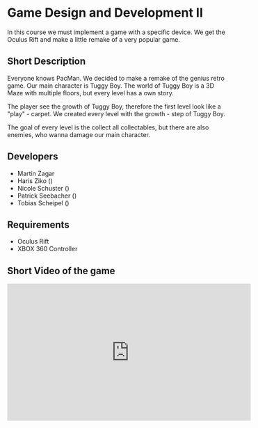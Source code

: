 # Game Design and Development II

In this course we must implement a game with a specific device. We get the Oculus Rift and make a little remake of a very popular game.

## Short Description

Everyone knows PacMan. We decided to make a remake of the genius retro game. Our main character is Tuggy Boy.
The world of Tuggy Boy is a 3D Maze with multiple floors, but every level has a own story.

The player see the growth of Tuggy Boy, therefore the first level look like a "play" - carpet. We created every level with the growth - step of Tuggy Boy. 

The goal of every level is the collect all collectables, but there are also enemies, who wanna damage our main character.

## Developers
* Martin Zagar
* Haris Ziko ()
* Nicole Schuster ()
* Patrick Seebacher ()
* Tobias Scheipel ()

## Requirements
* Oculus Rift
* XBOX 360 Controller

## Short Video of the game
<iframe width="560" height="315" src="https://www.youtube.com/embed/MtHxPDz1r_M" frameborder="0" allowfullscreen></iframe>

